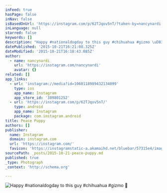 ```yaml
---
inFeed: true
hasPage: false
inNav: false
isBasedOnUrl: 'https://instagram.com/p/62TJqov5nT/?taken-by=nancynardi'
inLanguage: null
starred: false
keywords: []
description: "Happy #nationaldogday to this guy #chihuahua #gizmo \uD83D\uDC12"
datePublished: '2015-10-21T16:21:08.325Z'
dateModified: '2015-10-21T16:18:43.085Z'
author:
  - name: nancynardi
    url: 'https://instagram.com/nancynardi'
    avatar: {}
related: []
app_links:
  - url: 'instagram://media?id=1060118989432134099'
    type: ios
    app_name: Instagram
    app_store_id: '389801252'
  - url: 'https://instagram.com/p/62TJqov5nT/'
    type: android
    app_name: Instagram
    package: com.instagram.android
title: Peace Puppy
authors: []
publisher:
  name: Instagram
  domain: instagram.com
  url: 'https://instagram.com/'
  favicon: 'https://instagramstatic-a.akamaihd.net/bluebar/57315e4/images/ico/favicon.ico'
sourcePath: _posts/2015-10-21-peace-puppy.md
published: true
_type: Photograph
_context: 'http://schema.org'

---
```

![Happy &num;nationaldogday to this guy &num;chihuahua &num;gizmo ](https://scontent.cdninstagram.com/hphotos-xaf1/t51.2885-15/s640x640/sh0.08/e35/11421985_478887405605543_308058421_n.jpg)